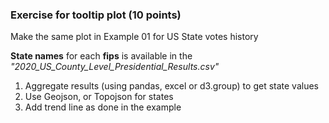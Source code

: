 ### Exercise for tooltip plot (10 points)

Make the same plot in Example 01 for US State votes history <br>

<b>State names</b> for each <b>fips</b> is available in the <i>"2020_US_County_Level_Presidential_Results.csv"</i>

1. Aggregate results (using pandas, excel or d3.group) to get state values
2. Use Geojson, or Topojson for states
3. Add trend line as done in the example
